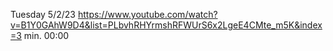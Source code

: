 Tuesday 5/2/23
https://www.youtube.com/watch?v=B1Y0GAhW9D4&list=PLbvhRHYrmshRFWUrS6x2LgeE4CMte_m5K&index=3
min. 00:00